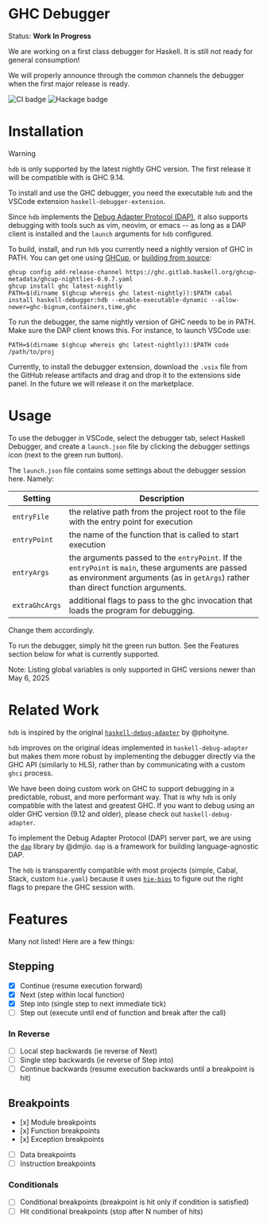 # GHC Debugger

Status: **Work In Progress**

We are working on a first class debugger for Haskell.
It is still not ready for general consumption!

We will properly announce through the common channels the debugger when the
first major release is ready.

![CI badge](https://github.com/well-typed/haskell-debugger/actions/workflows/debugger.yaml/badge.svg) ![Hackage badge](https://img.shields.io/hackage/v/haskell-debugger.svg)

# Installation

> [!WARNING]
> `hdb` is only supported by the latest nightly GHC version.
> The first release it will be compatible with is GHC 9.14.

To install and use the GHC debugger, you need the executable `hdb`
and the VSCode extension `haskell-debugger-extension`.

Since `hdb` implements the [Debug Adapter Protocol
(DAP)](https://microsoft.github.io/debug-adapter-protocol/), it also supports
debugging with tools such as vim, neovim, or emacs -- as long as a DAP client is
installed and the `launch` arguments for `hdb` configured.

To build, install, and run `hdb` you currently need a nightly
version of GHC in PATH. You can get one using
[GHCup](https://ghcup.readthedocs.io/en/latest/guide/), or [building from source](https://gitlab.haskell.org/ghc/ghc/-/wikis/building/preparation):
```
ghcup config add-release-channel https://ghc.gitlab.haskell.org/ghcup-metadata/ghcup-nightlies-0.0.7.yaml
ghcup install ghc latest-nightly 
PATH=$(dirname $(ghcup whereis ghc latest-nightly)):$PATH cabal install haskell-debugger:hdb --enable-executable-dynamic --allow-newer=ghc-bignum,containers,time,ghc
```

To run the debugger, the same nightly version of GHC needs to be in PATH. Make
sure the DAP client knows this. For instance, to launch VSCode use:
```
PATH=$(dirname $(ghcup whereis ghc latest-nightly)):$PATH code /path/to/proj
```
Currently, to install the debugger extension, download the `.vsix` file from the
GitHub release artifacts and drag and drop it to the extensions side panel. In
the future we will release it on the marketplace.

# Usage

To use the debugger in VSCode, select the debugger tab, select Haskell Debugger,
and create a `launch.json` file by clicking the debugger settings icon (next to
the green run button).

The `launch.json` file contains some settings about the debugger session here.
Namely:

| Setting | Description |
| --- | --- |
| `entryFile`    | the relative path from the project root to the file with the entry point for execution                                                                                                |
| `entryPoint`   | the name of the function that is called to start execution                                                                                                                            |
| `entryArgs`    | the arguments passed to the `entryPoint`. If the `entryPoint` is `main`, these arguments are passed as environment arguments (as in `getArgs`) rather than direct function arguments. |
| `extraGhcArgs` | additional flags to pass to the ghc invocation that loads the program for debugging.                                                                                                  |

Change them accordingly.

To run the debugger, simply hit the green run button.
See the Features section below for what is currently supported.

Note: Listing global variables is only supported in GHC versions newer than May 6, 2025

# Related Work

`hdb` is inspired by the original
[`haskell-debug-adapter`](https://github.com/phoityne/haskell-debug-adapter/) by @phoityne.

`hdb` improves on the original ideas implemented in
`haskell-debug-adapter` but makes them more robust by implementing the debugger
directly via the GHC API (similarly to HLS), rather than by communicating with a
custom `ghci` process.

We have been doing custom work on GHC to support debugging in a predictable,
robust, and more performant way. That is why `hdb` is only
compatible with the latest and greatest GHC. If you want to debug using an older
GHC version (9.12 and older), please check out `haskell-debug-adapter`.

To implement the Debug Adapter Protocol (DAP) server part, we are using the
[`dap`](https://hackage.haskell.org/package/dap-0.2.0.0) library by @dmjio.
`dap` is a framework for building language-agnostic DAP.

The `hdb` is transparently compatible with most projects (simple,
Cabal, Stack, custom `hie.yaml`) because
it uses [`hie-bios`](https://github.com/haskell/hie-bios) to figure out the
right flags to prepare the GHC session with.


# Features

Many not listed! Here are a few things:

## Stepping

- [x] Continue (resume execution forward)
- [x] Next (step within local function)
- [x] Step into (single step to next immediate tick)
- [ ] Step out (execute until end of function and break after the call)

### In Reverse

- [ ] Local step backwards (ie reverse of Next)
- [ ] Single step backwards (ie reverse of Step into)
- [ ] Continue backwards (resume execution backwards until a breakpoint is hit)

## Breakpoints

- [x] Module breakpoints
- [x] Function breakpoints
- [x] Exception breakpoints
- [ ] Data breakpoints
- [ ] Instruction breakpoints

### Conditionals
- [ ] Conditional breakpoints     (breakpoint is hit only if condition is satisfied)
- [ ] Hit conditional breakpoints (stop after N number of hits)

